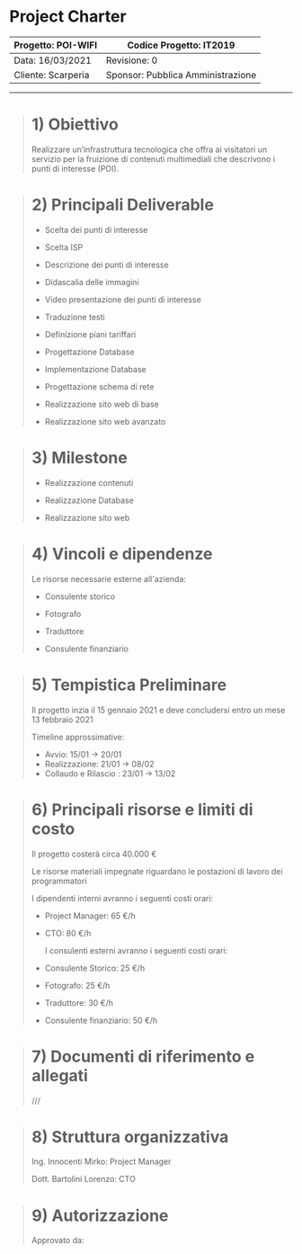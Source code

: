 # Project Charter

| Progetto: POI-WIFI | Codice Progetto: IT2019           |
| ------------------ | --------------------------------- |
| Data: 16/03/2021   | Revisione: 0                      |
| Cliente: Scarperia | Sponsor: Pubblica Amministrazione |

---

> # 1) Obiettivo
> 
> Realizzare un’infrastruttura tecnologica che offra ai visitatori un servizio per la fruizione di contenuti multimediali che descrivono i punti di interesse (POI).

> # 2) Principali Deliverable
> 
> - Scelta dei punti di interesse
> 
> - Scelta ISP
> 
> - Descrizione dei punti di interesse
> 
> - Didascalia delle immagini
> 
> - Video presentazione dei punti di interesse
> 
> - Traduzione testi
> 
> - Definizione piani tariffari
> 
> - Progettazione Database
> 
> - Implementazione Database
> 
> - Progettazione schema di rete 
> 
> - Realizzazione sito web di base
> 
> - Realizzazione sito web avanzato

> # 3) Milestone
> 
> - Realizzazione contenuti
> 
> - Realizzazione Database
> 
> - Realizzazione sito web

> # 4) Vincoli e dipendenze
> 
> Le risorse necessarie esterne all'azienda:
> 
> - Consulente storico
> 
> - Fotografo
> 
> - Traduttore
> 
> - Consulente finanziario 

> # 5) Tempistica Preliminare
> 
>   Il progetto inzia il 15 gennaio 2021 e deve concludersi entro un mese 13 febbraio 2021
> 
>   Timeline approssimative:
> 
> - Avvio:                15/01 -> 20/01
> - Realizzazione:        21/01 -> 08/02
> - Collaudo e Rilascio : 23/01 -> 13/02

> # 6) Principali risorse e limiti di costo
> 
>   Il progetto costerà circa 40.000 €
> 
>   Le risorse materiali impegnate riguardano le postazioni di lavoro dei programmatori
> 
>   I dipendenti interni avranno i seguenti costi orari:
> 
> - Project Manager: 65 €/h
> 
> - CTO: 80 €/h
>   
>   I consulenti esterni avranno i seguenti costi orari:
> 
> - Consulente Storico: 25 €/h
> 
> - Fotografo: 25 €/h
> 
> - Traduttore: 30 €/h
> 
> - Consulente finanziario: 50 €/h

> # 7) Documenti di riferimento e allegati
> 
> ///

> # 8) Struttura organizzativa
> 
> Ing. Innocenti Mirko: Project Manager
> 
> Dott. Bartolini Lorenzo: CTO

> # 9) Autorizzazione
> 
> Approvato da:
